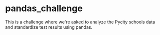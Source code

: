 # pandas_challenge
This is a challenge where we're asked to analyze the Pycity schools data and standardize test results using pandas.
